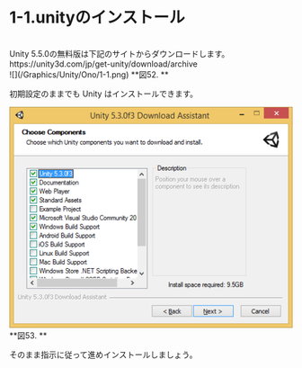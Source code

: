 # 1-1.unityのインストール
<br>
Unity 5.5.0の無料版は下記のサイトからダウンロードします。
https://unity3d.com/jp/get-unity/download/archive
<br>
![](/Graphics/Unity/Ono/1-1.png)
**図52. **

初期設定のままでも Unity はインストールできます。

![](/Graphics/Unity/Ono/1-1a.png)
**図53. **

そのまま指示に従って進めインストールしましょう。


